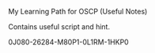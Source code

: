 My Learning Path for OSCP (Useful Notes)

Contains useful script and hint.

0J080-26284-M80P1-0L1RM-1HKP0